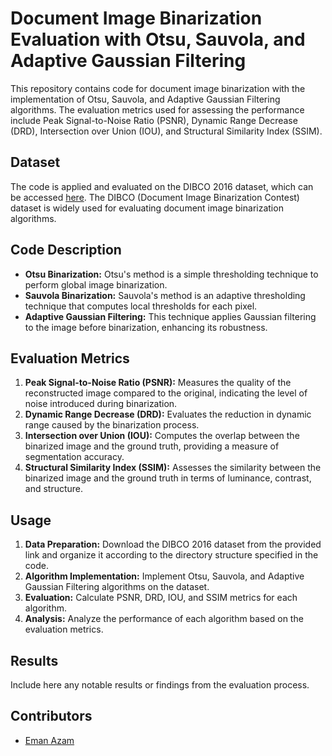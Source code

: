 

# Document Image Binarization Evaluation with Otsu, Sauvola, and Adaptive Gaussian Filtering

This repository contains code for document image binarization with the implementation of Otsu, Sauvola, and Adaptive Gaussian Filtering algorithms. The evaluation metrics used for assessing the performance include Peak Signal-to-Noise Ratio (PSNR), Dynamic Range Decrease (DRD), Intersection over Union (IOU), and Structural Similarity Index (SSIM).

## Dataset
The code is applied and evaluated on the DIBCO 2016 dataset, which can be accessed [here](https://vc.ee.duth.gr/h-dibco2016/). The DIBCO (Document Image Binarization Contest) dataset is widely used for evaluating document image binarization algorithms.

## Code Description
- **Otsu Binarization:** Otsu's method is a simple thresholding technique to perform global image binarization.
- **Sauvola Binarization:** Sauvola's method is an adaptive thresholding technique that computes local thresholds for each pixel.
- **Adaptive Gaussian Filtering:** This technique applies Gaussian filtering to the image before binarization, enhancing its robustness.

## Evaluation Metrics
1. **Peak Signal-to-Noise Ratio (PSNR):** Measures the quality of the reconstructed image compared to the original, indicating the level of noise introduced during binarization.
2. **Dynamic Range Decrease (DRD):** Evaluates the reduction in dynamic range caused by the binarization process.
3. **Intersection over Union (IOU):** Computes the overlap between the binarized image and the ground truth, providing a measure of segmentation accuracy.
4. **Structural Similarity Index (SSIM):** Assesses the similarity between the binarized image and the ground truth in terms of luminance, contrast, and structure.

## Usage
1. **Data Preparation:** Download the DIBCO 2016 dataset from the provided link and organize it according to the directory structure specified in the code.
2. **Algorithm Implementation:** Implement Otsu, Sauvola, and Adaptive Gaussian Filtering algorithms on the dataset.
3. **Evaluation:** Calculate PSNR, DRD, IOU, and SSIM metrics for each algorithm.
4. **Analysis:** Analyze the performance of each algorithm based on the evaluation metrics.

## Results
Include here any notable results or findings from the evaluation process.

## Contributors
- [Eman Azam](https://github.com/Eman-Bandesha)

